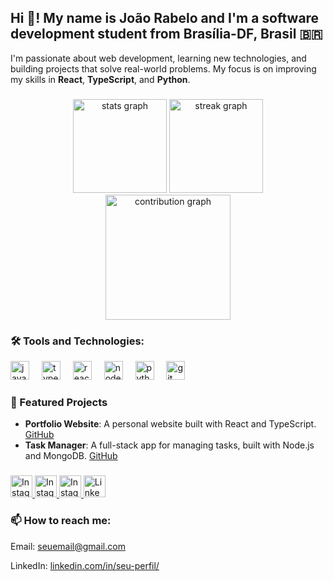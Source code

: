 <h2 align="left">Hi 👋! My name is João Rabelo and I'm a software development student from Brasília-DF, Brasil 🇧🇷</h2>
<p align="left">I'm passionate about web development, learning new technologies, and building projects that solve real-world problems. My focus is on improving my skills in <strong>React</strong>, <strong>TypeScript</strong>, and <strong>Python</strong>.</p>

###

<div align="center">
  <!-- Gráfico de estatísticas gerais com tema azul -->
  <img src="https://github-readme-stats.vercel.app/api?username=rabelojp&show_icons=true&include_all_commits=true&count_private=true&theme=blue&hide_border=false" height="150" alt="stats graph"  />
  
  <!-- Gráfico de streaks (dias consecutivos de contribuições) com tema azul -->
  <img src="https://streak-stats.demolab.com/?user=rabelojp&theme=blue&hide_border=false" height="150" alt="streak graph"  />
  
  <!-- Mapa de calor de contribuições com tom de azul personalizado -->
  <img src="https://github-readme-activity-graph.vercel.app/graph?username=rabelojp&bg_color=0d1117&color=4353e9&line=4353e9&point=ffffff&area=true&hide_border=false" height="200" alt="contribution graph" />
</div>






###

###
</div>

###
<div align="left">
  <h3>🛠️ Tools and Technologies:</h3>
  <img src="https://cdn.jsdelivr.net/gh/devicons/devicon/icons/javascript/javascript-original.svg" height="30" alt="javascript logo" />
  <img width="12" />
  <img src="https://cdn.jsdelivr.net/gh/devicons/devicon/icons/typescript/typescript-original.svg" height="30" alt="typescript logo" />
  <img width="12" />
  <img src="https://cdn.jsdelivr.net/gh/devicons/devicon/icons/react/react-original.svg" height="30" alt="react logo" />
  <img width="12" />
  <img src="https://cdn.jsdelivr.net/gh/devicons/devicon/icons/nodejs/nodejs-original.svg" height="30" alt="node.js logo" />
  <img width="12" />
  <img src="https://cdn.jsdelivr.net/gh/devicons/devicon/icons/python/python-original.svg" height="30" alt="python logo" />
  <img width="12" />
  <img src="https://cdn.jsdelivr.net/gh/devicons/devicon/icons/git/git-original.svg" height="30" alt="git logo" />
</div>


###

<h3>🌟 Featured Projects</h3>
<ul>
  <li>
    <strong>Portfolio Website</strong>: A personal website built with React and TypeScript. 
    <a href="https://github.com/rabelojp/portfolio" target="_blank">GitHub</a>
  </li>
  <li>
    <strong>Task Manager</strong>: A full-stack app for managing tasks, built with Node.js and MongoDB. 
    <a href="https://github.com/rabelojp/task-manager" target="_blank">GitHub</a>
  </li>
</ul>

###

<div align="left">
  <!-- Link para o Instagram pessoal -->
  <a href="https://www.instagram.com/seu_instagram/" target="_blank">
    <img src="https://img.shields.io/static/v1?message=Instagram&logo=instagram&label=&color=E4405F&logoColor=white&labelColor=&style=for-the-badge" height="35" alt="Instagram pessoal" />
  </a>

  <!-- Link para o Instagram da Liga Acadêmica -->
  <a href="https://www.instagram.com/instagram_da_liga/" target="_blank">
    <img src="https://img.shields.io/static/v1?message=Instagram Liga Acadêmica&logo=instagram&label=&color=E4405F&logoColor=white&labelColor=&style=for-the-badge" height="35" alt="Instagram da Liga Acadêmica" />
  </a>

  <!-- Link para o Instagram da Agência -->
  <a href="https://www.instagram.com/instagram_da_agencia/" target="_blank">
    <img src="https://img.shields.io/static/v1?message=Instagram Agência&logo=instagram&label=&color=E4405F&logoColor=white&labelColor=&style=for-the-badge" height="35" alt="Instagram da Agência" />
  </a>

  <!-- Link para o LinkedIn pessoal -->
  <a href="https://www.linkedin.com/in/seu_linkedin/" target="_blank">
    <img src="https://img.shields.io/static/v1?message=LinkedIn&logo=linkedin&label=&color=0077B5&logoColor=white&labelColor=&style=for-the-badge" height="35" alt="LinkedIn pessoal" />
  </a>
</div>

###

<h3>📫 How to reach me:</h3>
<p>Email: <a href="mailto:seuemail@gmail.com">seuemail@gmail.com</a></p>
<p>LinkedIn: <a href="https://www.linkedin.com/in/seu-perfil/">linkedin.com/in/seu-perfil/</a></p>



<br clear="both">

###

